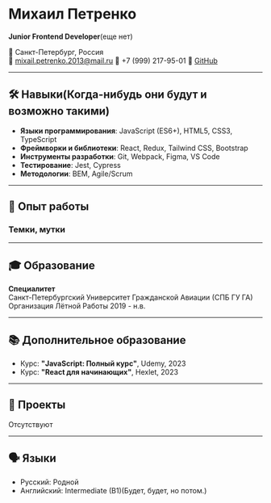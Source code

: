 # Михаил Петренко

**Junior Frontend Developer**(еще нет)

📍 Санкт-Петербург, Россия  
📧 mixail.petrenko.2013@mail.ru
📱 +7 (999) 217-95-01
💼 [GitHub](https://github.com/MikhailPetrenko1)

---

## 🛠️ Навыки(Когда-нибудь они будут и возможно такими)

- **Языки программирования**: JavaScript (ES6+), HTML5, CSS3, TypeScript
- **Фреймворки и библиотеки**: React, Redux, Tailwind CSS, Bootstrap
- **Инструменты разработки**: Git, Webpack, Figma, VS Code
- **Тестирование**: Jest, Cypress
- **Методологии**: BEM, Agile/Scrum

---

## 🏢 Опыт работы

### Темки, мутки

---

## 🎓 Образование

**Специалитет**  
Санкт-Петербургский Университет Гражданской Авиации (СПБ ГУ ГА)
Организация Лётной Работы 2019 - н.в.

---

## 📚 Дополнительное образование

- Курс: **"JavaScript: Полный курс"**, Udemy, 2023
- Курс: **"React для начинающих"**, Hexlet, 2023

---

## 🌟 Проекты

Отсутствуют

---

## 🗣️ Языки

- Русский: Родной
- Английский: Intermediate (B1)(Будет, будет, но потом.)
